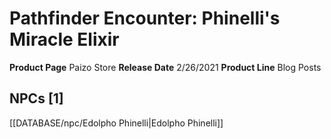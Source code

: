 ﻿---
id: '80'
name: Pathfinder Encounter. Phinelli's Miracle Elixir
rarity: Common
rus_type_level: null
source: null
trait: null
type: Source

---
# Pathfinder Encounter: Phinelli's Miracle Elixir

**Product Page** Paizo Store
**Release Date** 2/26/2021
**Product Line** Blog Posts

## NPCs [1]

[[DATABASE/npc/Edolpho Phinelli|Edolpho Phinelli]]